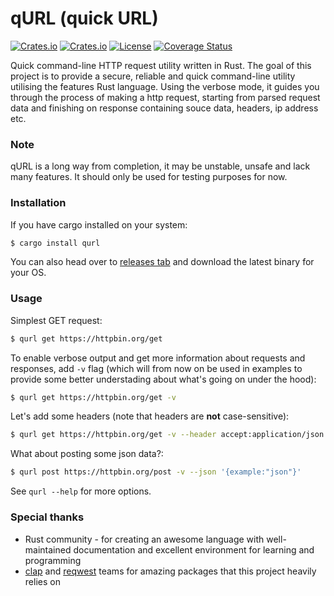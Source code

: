 # qURL (quick URL)

[![Crates.io](https://img.shields.io/crates/v/qurl?style=flat-square)](https://crates.io/crates/qurl)
[![Crates.io](https://img.shields.io/crates/d/qurl?style=flat-square)](https://crates.io/crates/qurl)
[![License](https://img.shields.io/badge/license-MIT-blue?style=flat-square)](https://github.com/clap-rs/clap/blob/master/LICENSE-MIT)
[![Coverage Status](https://coveralls.io/repos/github/Zeerooth/qurl/badge.svg?branch=main)](https://coveralls.io/github/Zeerooth/qurl?branch=main)

Quick command-line HTTP request utility written in Rust.
The goal of this project is to provide a secure, reliable and quick command-line utility utilising the features Rust language.
Using the verbose mode, it guides you through the process of making a http request, starting from parsed request data and finishing on response containing souce data, headers, ip address etc.


### Note

qURL is a long way from completion, it may be unstable, unsafe and lack many features. It should only be used for testing purposes for now.


### Installation

If you have cargo installed on your system:

```bash
$ cargo install qurl
```

You can also head over to [releases tab](https://github.com/Zeerooth/qurl/releases/) and download the latest binary for your OS.


### Usage

Simplest GET request:

```bash
$ qurl get https://httpbin.org/get
```


To enable verbose output and get more information about requests and responses, add ``-v`` flag (which will from now on be used in examples to provide some better understading about what's going on under the hood):

```bash
$ qurl get https://httpbin.org/get -v
```


Let's add some headers (note that headers are **not** case-sensitive):

```bash
$ qurl get https://httpbin.org/get -v --header accept:application/json
```


What about posting some json data?:

```bash
$ qurl post https://httpbin.org/post -v --json '{example:"json"}'
```


See ``qurl --help`` for more options.


### Special thanks

* Rust community - for creating an awesome language with well-maintained documentation and excellent environment for learning and programming
* [clap](https://github.com/clap-rs/clap) and [reqwest](https://github.com/seanmonstar/reqwest) teams for amazing packages that this project heavily relies on
